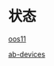 状态
======================

[oos11](../../../includes/oos11.md ':include')

[ab-devices](../../../includes/ab-devices.md ':include')